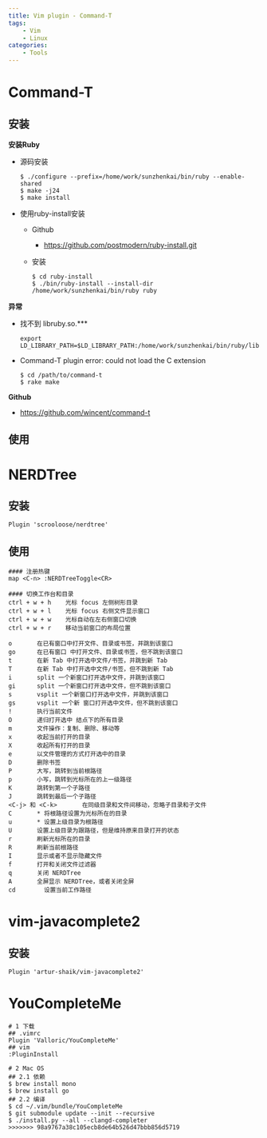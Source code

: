 ```yaml
---
title: Vim plugin - Command-T
tags:
    - Vim
    - Linux
categories:
    - Tools
---
```


# Command-T

## 安装

**安装Ruby**

- 源码安装

  ```shell
  $ ./configure --prefix=/home/work/sunzhenkai/bin/ruby --enable-shared
  $ make -j24
  $ make install
  ```

- 使用ruby-install安装

  - Github

    - https://github.com/postmodern/ruby-install.git

  - 安装

    ```shell
    $ cd ruby-install
    $ ./bin/ruby-install --install-dir /home/work/sunzhenkai/bin/ruby ruby
    ```

**异常**

- 找不到 libruby.so.***

  ```shell
  export LD_LIBRARY_PATH=$LD_LIBRARY_PATH:/home/work/sunzhenkai/bin/ruby/lib
  ```

- Command-T plugin error: could not load the C extension

  ```shell
  $ cd /path/to/command-t
  $ rake make
  ```

**Github**

- https://github.com/wincent/command-t

## 使用

# NERDTree

## 安装

```shell
Plugin 'scrooloose/nerdtree'
```

## 使用

```shell
#### 注册热键
map <C-n> :NERDTreeToggle<CR>

#### 切换工作台和目录
ctrl + w + h    光标 focus 左侧树形目录
ctrl + w + l    光标 focus 右侧文件显示窗口
ctrl + w + w    光标自动在左右侧窗口切换
ctrl + w + r    移动当前窗口的布局位置

o       在已有窗口中打开文件、目录或书签，并跳到该窗口
go      在已有窗口 中打开文件、目录或书签，但不跳到该窗口
t       在新 Tab 中打开选中文件/书签，并跳到新 Tab
T       在新 Tab 中打开选中文件/书签，但不跳到新 Tab
i       split 一个新窗口打开选中文件，并跳到该窗口
gi      split 一个新窗口打开选中文件，但不跳到该窗口
s       vsplit 一个新窗口打开选中文件，并跳到该窗口
gs      vsplit 一个新 窗口打开选中文件，但不跳到该窗口
!       执行当前文件
O       递归打开选中 结点下的所有目录
m       文件操作：复制、删除、移动等
x       收起当前打开的目录
X       收起所有打开的目录
e       以文件管理的方式打开选中的目录
D       删除书签
P       大写，跳转到当前根路径
p       小写，跳转到光标所在的上一级路径
K       跳转到第一个子路径
J       跳转到最后一个子路径
<C-j> 和 <C-k>       在同级目录和文件间移动，忽略子目录和子文件
C       * 将根路径设置为光标所在的目录
u       * 设置上级目录为根路径
U       设置上级目录为跟路径，但是维持原来目录打开的状态
r       刷新光标所在的目录
R       刷新当前根路径
I       显示或者不显示隐藏文件
f       打开和关闭文件过滤器
q       关闭 NERDTree
A       全屏显示 NERDTree，或者关闭全屏
cd		  设置当前工作路径
```

# vim-javacomplete2

## 安装

```shell
Plugin 'artur-shaik/vim-javacomplete2'
```



# YouCompleteMe

```shell
# 1 下载
## .vimrc
Plugin 'Valloric/YouCompleteMe'
## vim
:PluginInstall

# 2 Mac OS
## 2.1 依赖
$ brew install mono
$ brew install go
## 2.2 编译
$ cd ~/.vim/bundle/YouCompleteMe
$ git submodule update --init --recursive
$ ./install.py --all --clangd-completer
>>>>>>> 98a9767a38c105ecb8de64b526d47bbb856d5719
```

